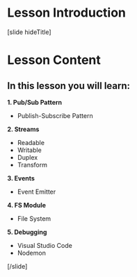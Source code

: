 # Lesson Introduction

[slide hideTitle]
# Lesson Content

## In this lesson you will learn:

**1. Pub/Sub Pattern**
- Publish-Subscribe Pattern

**2. Streams**
- Readable
- Writable
- Duplex
- Transform

**3. Events**
- Event Emitter

**4. FS Module**
- File System

**5. Debugging**
- Visual Studio Code
- Nodemon

[/slide]